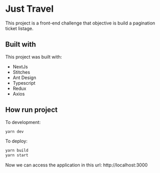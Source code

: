 # Just Travel

This project is a front-end challenge that objective is build a pagination ticket listage.

## Built with

This project was built with:

- NextJs
- Stitches
- Ant Design
- Typescript
- Redux
- Axios

## How run project

To development:

```bash
yarn dev
```

To deploy:

```bash
yarn build
yarn start
```

Now we can access the application in this url: http://localhost:3000
